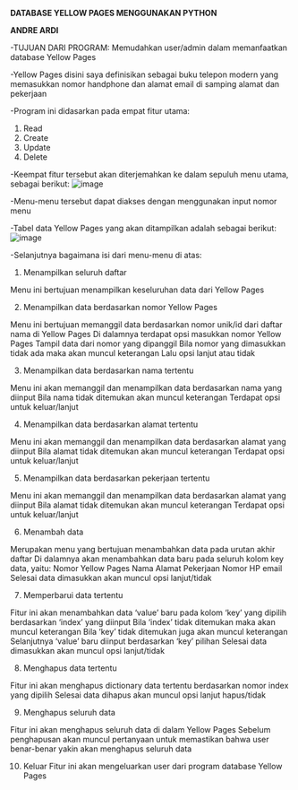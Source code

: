 **DATABASE YELLOW PAGES MENGGUNAKAN PYTHON**

**ANDRE ARDI**

-TUJUAN DARI PROGRAM: Memudahkan user/admin dalam memanfaatkan database Yellow Pages 

-Yellow Pages disini saya definisikan sebagai buku telepon modern yang memasukkan nomor handphone dan alamat email di samping alamat dan pekerjaan

-Program ini didasarkan pada empat fitur utama:
1. Read
2. Create
3. Update
4. Delete

-Keempat fitur tersebut akan diterjemahkan ke dalam sepuluh menu utama, sebagai berikut:
![image](https://github.com/mevader/Capstone-Modul-1-Andre-Ardi/assets/160390827/c2d09e63-55fa-4fdf-91f6-066b8ec68dd7)

-Menu-menu tersebut dapat diakses dengan menggunakan input nomor menu

-Tabel data Yellow Pages yang akan ditampilkan adalah sebagai berikut:
![image](https://github.com/mevader/Capstone-Modul-1-Andre-Ardi/assets/160390827/51dee82c-c2de-4d50-9484-68892a48f968)

-Selanjutnya bagaimana isi dari menu-menu di atas:

1. Menampilkan seluruh daftar

Menu ini bertujuan menampilkan keseluruhan data dari Yellow Pages
   
2. Menampilkan data berdasarkan nomor Yellow Pages

Menu ini bertujuan memanggil data berdasarkan nomor unik/id dari daftar nama di Yellow Pages
Di dalamnya terdapat opsi masukkan nomor Yellow Pages
Tampil data dari nomor yang dipanggil
Bila nomor yang dimasukkan tidak ada maka akan muncul keterangan
Lalu opsi lanjut atau tidak 

3. Menampilkan data berdasarkan nama tertentu

Menu ini akan memanggil dan menampilkan data berdasarkan nama yang diinput
Bila nama tidak ditemukan akan muncul keterangan
Terdapat opsi untuk keluar/lanjut

4. Menampilkan data berdasarkan alamat tertentu

Menu ini akan memanggil dan menampilkan data berdasarkan alamat yang diinput
Bila alamat tidak ditemukan akan muncul keterangan
Terdapat opsi untuk keluar/lanjut

5. Menampilkan data berdasarkan pekerjaan tertentu

Menu ini akan memanggil dan menampilkan data berdasarkan alamat yang diinput
Bila alamat tidak ditemukan akan muncul keterangan
Terdapat opsi untuk keluar/lanjut

6. Menambah data

Merupakan menu yang bertujuan menambahkan data pada urutan akhir daftar
Di dalamnya akan menambahkan data baru pada seluruh kolom key data, yaitu:
Nomor Yellow Pages
Nama
Alamat
Pekerjaan
Nomor HP
email
Selesai data dimasukkan akan muncul opsi lanjut/tidak

7. Memperbarui data tertentu

Fitur ini akan menambahkan data ‘value’ baru pada kolom ‘key’ yang dipilih berdasarkan ‘index’ yang diinput
Bila ‘index’ tidak ditemukan maka akan muncul keterangan
Bila ‘key’ tidak ditemukan juga akan muncul keterangan
Selanjutnya ‘value’ baru diinput berdasarkan ‘key’ pilihan
Selesai data dimasukkan akan muncul opsi lanjut/tidak

8. Menghapus data tertentu

Fitur ini akan menghapus dictionary data tertentu berdasarkan nomor index yang dipilih
Selesai data dihapus akan muncul opsi lanjut hapus/tidak

9. Menghapus seluruh data

Fitur ini akan menghapus seluruh data di dalam Yellow Pages 
Sebelum penghapusan akan muncul pertanyaan untuk memastikan bahwa user benar-benar yakin akan menghapus seluruh data
 
10. Keluar
Fitur ini akan mengeluarkan user dari program database Yellow Pages
